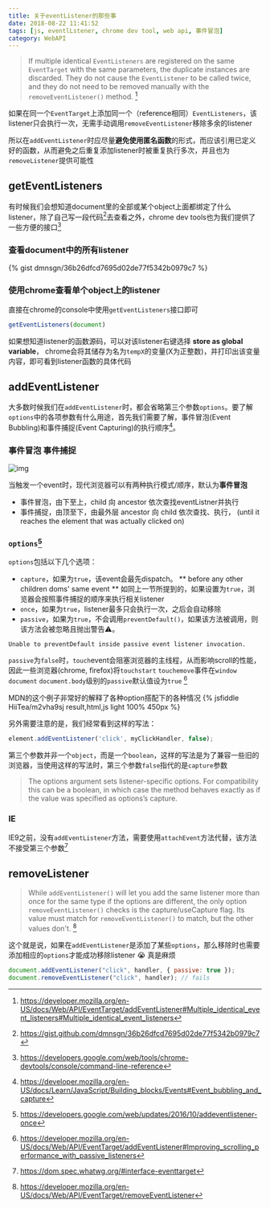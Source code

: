 ```yaml
---
title: 关于eventListener的那些事
date: 2018-08-22 11:41:52
tags: [js, eventlLstener, chrome dev tool, web api, 事件冒泡]
category: WebAPI
---
```

> If multiple identical `EventListeners` are registered on the same `EventTarget` with the same parameters, the duplicate instances are discarded. They do not cause the `EventListener` to be called twice, and they do not need to be removed manually with the `removeEventListener()` method. [^1]

如果在同一个`EventTarget`上添加同一个（reference相同）`EventListeners`，该listener只会执行一次，无需手动调用`removeEventListener`移除多余的listener

所以在`addEventListener`时应尽量**避免使用匿名函数**的形式，而应该引用已定义好的函数，从而避免之后重复添加listener时被重复执行多次，并且也为`removeListener`提供可能性

## getEventListeners
有时候我们会想知道document里的全部或某个object上面都绑定了什么listener，除了自己写一段代码[^2]去查看之外，chrome dev tools也为我们提供了一些方便的接口[^3]

### 查看document中的所有listener
{% gist dmnsgn/36b26dfcd7695d02de77f5342b0979c7 %}

### 使用chrome查看单个object上的listener
直接在chrome的console中使用`getEventListeners`接口即可
```javascript
getEventListeners(document)
```
如果想知道listener的函数源码，可以对该listener右键选择 **store as global variable**， chrome会将其储存为名为`tempX`的变量(X为正整数)，并打印出该变量内容，即可看到listener函数的具体代码

## addEventListener
大多数时候我们在`addEventListener`时，都会省略第三个参数`options`。要了解`options`中的各项参数有什么用途，首先我们需要了解，事件冒泡(Event Bubbling)和事件捕捉(Event Capturing)的执行顺序[^4]。

### 事件冒泡 事件捕捉
![img](https://mdn.mozillademos.org/files/14075/bubbling-capturing.png)

当触发一个event时，现代浏览器可以有两种执行模式/顺序，默认为**事件冒泡**
- 事件冒泡，由下至上，child 向 ancestor 依次查找eventListner并执行
- 事件捕捉，由顶至下，由最外层 ancestor 向 child 依次查找、执行， (until it reaches the element that was actually clicked on)

### `options`[^5]
`options`包括以下几个选项：
- `capture`，如果为`true`，该event会最先dispatch。 ** before any other children doms' same event ** 如同上一节所提到的，如果设置为`true`，浏览器会按照事件捕捉的顺序来执行相关listener
- `once`，如果为`true`，listener最多只会执行一次，之后会自动移除
- `passive`，如果为`true`，不会调用`preventDefault()`，如果该方法被调用，则该方法会被忽略且抛出警告⚠️。
```
Unable to preventDefault inside passive event listener invocation.
```
`passive`为`false`时，`touch`event会阻塞浏览器的主线程，从而影响scroll的性能，因此一些浏览器(chrome, firefox)将`touchstart` `touchemove`事件在`window` `document` `document.body`级别的`passive`默认值设为`true` [^6]

MDN的这个例子非常好的解释了各种option搭配下的各种情况
{% jsfiddle HiiTea/m2vha9sj result,html,js light 100% 450px %}

另外需要注意的是，我们经常看到这样的写法：
```javascript
element.addEventListener('click', myClickHandler, false);
```
第三个参数并非一个`object`，而是一个`boolean`，这样的写法是为了兼容一些旧的浏览器，当使用这样的写法时，第三个参数`false`指代的是`capture`参数

> The options argument sets listener-specific options. For compatibility this can be a boolean, in which case the method behaves exactly as if the value was specified as options’s capture.

### IE
IE9之前，没有`addEventListener`方法，需要使用`attachEvent`方法代替，该方法不接受第三个参数[^7]

## removeListener
> While `addEventListener()` will let you add the same listener more than once for the same type if the options are different, the only option `removeEventListener()` checks is the capture/useCapture flag. Its value must match for `removeEventListener()` to match, but the other values don't. [^9]

这个就是说，如果在`addEventListener`是添加了某些`options`，那么移除时也需要添加相应的`options`才能成功移除listener 😭 真是麻烦
```javascript
document.addEventListener("click", handler, { passive: true });
document.removeEventListener("click", handler); // fails
```

[^1]: https://developer.mozilla.org/en-US/docs/Web/API/EventTarget/addEventListener#Multiple_identical_event_listeners#Multiple_identical_event_listeners
[^2]: https://gist.github.com/dmnsgn/36b26dfcd7695d02de77f5342b0979c7
[^3]:https://developers.google.com/web/tools/chrome-devtools/console/command-line-reference
[^4]: https://developer.mozilla.org/en-US/docs/Learn/JavaScript/Building_blocks/Events#Event_bubbling_and_capture
[^5]: https://developers.google.com/web/updates/2016/10/addeventlistener-once
[^6]: https://developer.mozilla.org/en-US/docs/Web/API/EventTarget/addEventListener#Improving_scrolling_performance_with_passive_listeners
[^7]:https://dom.spec.whatwg.org/#interface-eventtarget
[^8]: https://developer.mozilla.org/en-US/docs/Web/API/EventTarget/addEventListener#Legacy_Internet_Explorer_and_attachEvent
[^9]: https://developer.mozilla.org/en-US/docs/Web/API/EventTarget/removeEventListener

